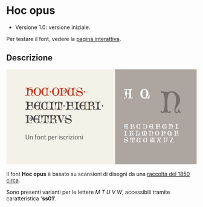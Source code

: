 # Hoc opus
- Versione 1.0: versione iniziale.

Per testare il font, vedere la [pagina interattiva](https://m-casanova.github.io/HocOpus/).

## Descrizione
![image](hoc_opus.jpg)

Il font **Hoc opus** è basato su scansioni di disegni da una [raccolta del 1850 circa](https://archive.org/details/illuminatediniti00unse/page/13/mode/1up).

Sono presenti varianti per le lettere _M T U V W_, accessibili tramite caratteristica '**ss01**'.
